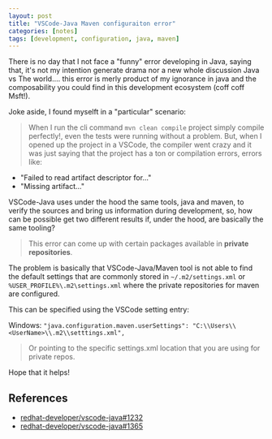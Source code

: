 ```yaml
---
layout: post
title: "VSCode-Java Maven configuraiton error"
categories: [notes]
tags: [development, configuration, java, maven]
---
```


There is no day that I not face a "funny" error developing in Java, saying that, it's not my intention generate drama nor a new whole discussion Java vs The world.... this error is merly product of my ignorance in java and the composability you could find in this development ecosystem (coff coff Msft!).

Joke aside, I found myselft in a "particular" scenario:

> When I run the cli command `mvn clean compile` project simply compile perfectly!, even the tests were running without a problem. But, when I opened up the project in a VSCode, the compiler went crazy and it was just saying that the project has a ton or compilation errors, errors like:

- "Failed to read artifact descriptor for..."
- "Missing artifact..."

VSCode-Java uses under the hood the same tools, java and maven, to verify the sources and bring us information during development, so, how can be possible get two different results if, under the hood, are basically the same tooling?

> This error can come up with certain packages available in **private repositories**.

The problem is basically that VSCode-Java/Maven tool is not able to find the default settings that are commonly stored in `~/.m2/settings.xml` or `%USER_PROFILE%\.m2\settings.xml` where the private repositories for maven are configured.

This can be specified using the VSCode setting entry:

Windows: `"java.configuration.maven.userSettings": "C:\\Users\\<UserName>\\.m2\\setttings.xml",`

> Or pointing to the specific settings.xml location that you are using for private repos.

Hope that it helps!

## References

- [redhat-developer/vscode-java#1232](https://github.com/redhat-developer/vscode-java/issues/1232)
- [redhat-developer/vscode-java#1365](https://github.com/redhat-developer/vscode-java/issues/1365)